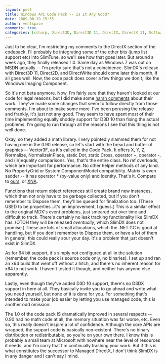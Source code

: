 ```yaml
---
layout: post
title: Windows API Code Pack -- Is It Any Good?
date: 2009-08-19 15:35
author: ventspace
comments: true
categories: [csharp, Direct3D, Direct3D 11, DirectX, DirectX 11, Software Engineering]
---
```

Just to be clear, I'm restricting my comments to the DirectX section of the codepack. I'll probably be integrating some of the other bits (jump list support etc) into SlimTune, so we'll see how that goes later. But around a week ago, they finally released 1.0. Same day as Windows 7 was out on MSDN actually -- I'm pretty sure that's not a coincidence. SlimDX's release with Direct3D 11, Direct2D, and DirectWrite should come later this month, if all goes well. Now, the code pack does cover a few things we don't, like the Windows Imaging Component.

So it's not beta anymore. Now, I'm fairly sure that they haven't looked at our code for legal reasons, but I did make some <a href="http://forums.xna.com/forums/p/33897/194766.aspx#194766">harsh comments</a> about their work. They've made some changes that seem to follow directly from those comments. I'm about to make some more. I've been perusing the release and frankly, it's just not any good. They seem to have spent most of their time implementing equally shoddy support for D3D 10 than fixing the actual problems. I'm going to run through all the reasons I see that this thing is not well done.

Okay, so they added a math library. I very pointedly slammed them for not having one in the 0.90 release, so let's start with the bread and butter of graphics -- Vector3F, as it's called in the Code Pack. It offers X, Y, Z, Normalize, NormalizeInPlace, static Dot, static Cross, operator +, operator -, and (in)equality comparisons. Yes, that's the entire class. No ref overloads, which are important for performance. No other helper methods of any kind. No PropertyGrid or System.ComponentModel compatibility. Matrix is even sadder -- it has operator * (by-value only) and Identity. That's it. Compare to <a href="http://slimdx.org/latestdocs/Default.aspx?topic=Class+Reference/SlimDX+Namespace/Matrix+Structure">ours</a>, or <a href="http://msdn.microsoft.com/en-us/library/microsoft.xna.framework.matrix_members.aspx">XNA</a>.

Functions that return object references still create brand new instances, which then not only have to be garbage collected, but if you don't remember to Dispose them, they'll be queued for finalization too. (These USED to be properties...it's an improvement, I guess.) This is a similar effect to the original MDX's event problems, just smeared out over time and difficult to track. There's certainly no leak tracking functionality like SlimDX has. (OTOH they will be released <i>eventually</i>, which SlimDX does not promise.) These are lots of small allocations, which the .NET GC is good at handling, but if you don't remember to Dispose them, or have a lot of them in general, this could really sour your day. It's a problem that just doesn't exist in SlimDX.

As for 64 bit support, it's simply not configured at all in the solution (remember, the code pack is source code only, no binaries). I set up and ran an x64 build that went off without a hitch, and there's no inherent reason for x64 to not work. I haven't tested it though, and neither has anyone else apparently.

Lastly, even though they've added D3D 10 support, there's no D3DX support in here at all. They basically invite you to go ahead and write what you need yourself, but none of it is done for you. For something that's intended to make your job easier by letting you use managed code, this is another odd omission.

The 1.0 of the code pack IS dramatically improved in several respects -- 0.90 had no math code at all, the memory situation was far worse, etc. Even so, this really doesn't inspire a lot of confidence. Although the core APIs are wrapped, the support code is basically non-existent. There's no binary distribution or redistributable, so you're on your own there. I know this is probably a small team at Microsoft with nowhere near the level of resources it needs, and I'm sorry that I'm continually trashing your work. But if this is what constitutes the successor to Managed DirectX, I don't think SlimDX is in any danger and I can't say I mind.
